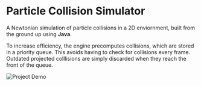 # Particle Collision Simulator

A Newtonian simulation of particle collisions in a 2D enviornment, built from the ground up using **Java**.

To increase efficiency, the engine precomputes collisions, which are stored in a priority queue. This avoids having to check for collisions every frame. Outdated projected colllisions are simply discarded when they reach the front of the queue.

![Project Demo](https://github.com/smchase/Physics-Engine/blob/master/demo.gif)

